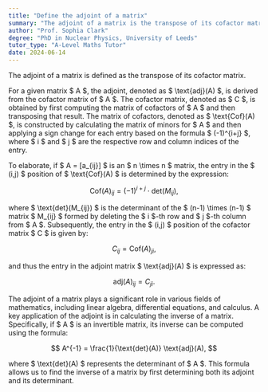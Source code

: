 ```yaml
---
title: "Define the adjoint of a matrix"
summary: "The adjoint of a matrix is the transpose of its cofactor matrix."
author: "Prof. Sophia Clark"
degree: "PhD in Nuclear Physics, University of Leeds"
tutor_type: "A-Level Maths Tutor"
date: 2024-06-14
---
```


The adjoint of a matrix is defined as the transpose of its cofactor matrix.

For a given matrix $ A $, the adjoint, denoted as $ \text{adj}(A) $, is derived from the cofactor matrix of $ A $. The cofactor matrix, denoted as $ C $, is obtained by first computing the matrix of cofactors of $ A $ and then transposing that result. The matrix of cofactors, denoted as $ \text{Cof}(A) $, is constructed by calculating the matrix of minors for $ A $ and then applying a sign change for each entry based on the formula $ (-1)^{i+j} $, where $ i $ and $ j $ are the respective row and column indices of the entry.

To elaborate, if $ A = [a_{ij}] $ is an $ n \times n $ matrix, the entry in the $ (i,j) $ position of $ \text{Cof}(A) $ is determined by the expression:

$$
\text{Cof}(A)_{ij} = (-1)^{i+j} \cdot \text{det}(M_{ij}),
$$

where $ \text{det}(M_{ij}) $ is the determinant of the $ (n-1) \times (n-1) $ matrix $ M_{ij} $ formed by deleting the $ i $-th row and $ j $-th column from $ A $. Subsequently, the entry in the $ (i,j) $ position of the cofactor matrix $ C $ is given by:

$$
C_{ij} = \text{Cof}(A)_{ji},
$$

and thus the entry in the adjoint matrix $ \text{adj}(A) $ is expressed as:

$$
\text{adj}(A)_{ij} = C_{ji}.
$$

The adjoint of a matrix plays a significant role in various fields of mathematics, including linear algebra, differential equations, and calculus. A key application of the adjoint is in calculating the inverse of a matrix. Specifically, if $ A $ is an invertible matrix, its inverse can be computed using the formula:

$$
A^{-1} = \frac{1}{\text{det}(A)} \text{adj}(A),
$$

where $ \text{det}(A) $ represents the determinant of $ A $. This formula allows us to find the inverse of a matrix by first determining both its adjoint and its determinant.
    